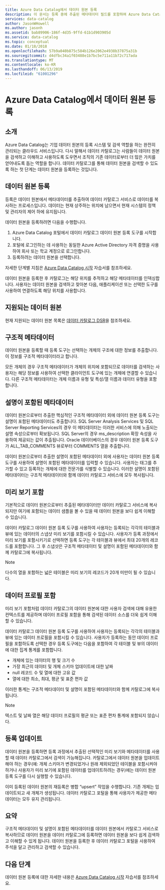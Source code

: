 ```yaml
---
title: Azure Data Catalog에서 데이터 원본 등록
description: 이 문서는 등록 중에 추출된 메타데이터 필드를 포함하여 Azure Data Catalog에 데이터 원본을 등록하는 방법을 강조 표시합니다.
services: data-catalog
author: JasonWHowell
ms.author: jasonh
ms.assetid: bab89906-186f-4d35-9ffd-61b1d903905d
ms.service: data-catalog
ms.topic: conceptual
ms.date: 01/18/2018
ms.openlocfilehash: 57b9a040b875c584b126e2062e4938b37875a31b
ms.sourcegitcommit: d4dfbc34a1f03488e1b7bc5e711a11b72c717ada
ms.translationtype: MT
ms.contentlocale: ko-KR
ms.lasthandoff: 06/13/2019
ms.locfileid: "61001296"
---
```

# <a name="register-data-sources-in-azure-data-catalog"></a>Azure Data Catalog에서 데이터 원본 등록
## <a name="introduction"></a>소개
Azure Data Catalog는 기업 데이터 원본의 등록 시스템 및 검색 역할을 하는 완전히 관리되는 클라우드 서비스입니다. 다시 말해서 데이터 카탈로그는 사람들이 데이터 원본을 검색하고 이해하고 사용하도록 도우면서 조직의 기존 데이터로부터 더 많은 가치를 얻어내도록 돕는 역할을 합니다. 데이터 카탈로그를 통해 데이터 원본을 검색할 수 있도록 하는 첫 단계는 데이터 원본을 등록하는 것입니다.

## <a name="register-data-sources"></a>데이터 원본 등록
등록은 데이터 원본에서 메타데이터를 추출하여 데이터 카탈로그 서비스로 데이터를 복사하는 프로세스입니다. 데이터는 현재 상주하는 위치에 남으면서 현재 시스템의 정책 및 관리자의 제어 하에 유지됩니다.

데이터 원본을 등록하려면 다음을 수행합니다.
1. Azure Data Catalog 포털에서 데이터 카탈로그 데이터 원본 등록 도구를 시작합니다. 
2. 포털에 로그인하는 데 사용하는 동일한 Azure Active Directory 자격 증명을 사용하여 회사 또는 학교 계정으로 로그인합니다.
3. 등록하려는 데이터 원본을 선택합니다.

자세한 단계별 지침은 [Azure Data Catalog 시작](data-catalog-get-started.md) 자습서를 참조하세요.

데이터 원본을 등록한 후 카탈로그는 해당 위치를 추적하고 해당 메타데이터를 인덱싱합니다. 사용자는 데이터 원본을 검색하고 찾아본 다음, 애플리케이션 또는 선택한 도구를 사용하여 연결하도록 해당 위치를 사용합니다.

## <a name="supported-data-sources"></a>지원되는 데이터 원본
현재 지원되는 데이터 원본 목록은 [데이터 카탈로그 DSR](data-catalog-dsr.md)을 참조하세요.

## <a name="structural-metadata"></a>구조적 메타데이터
데이터 원본을 등록할 때 등록 도구는 선택하는 개체의 구조에 대한 정보를 추출합니다. 이 정보를 구조적 메타데이터라고 합니다.

모든 개체의 경우 구조적 메타데이터가 개체의 위치에 포함되므로 데이터를 검색하는 사용자는 해당 정보를 사용하여 선택한 클라이언트 도구에 있는 개체에 연결할 수 있습니다. 다른 구조적 메타데이터는 개체 이름과 유형 및 특성/열 이름과 데이터 유형을 포함합니다.

## <a name="descriptive-metadata"></a>설명이 포함된 메타데이터
데이터 원본으로부터 추출한 핵심적인 구조적 메타데이터 외에 데이터 원본 등록 도구는 설명이 포함된 메타데이터도 추출합니다. SQL Server Analysis Services 및 SQL Server Reporting Services의 경우 이 메타데이터는 이러한 서비스에 의해 노출되는 설명 속성으로부터 확보됩니다. SQL Server의 경우 ms\_description 확장 속성을 사용하여 제공되는 값이 추출됩니다. Oracle 데이터베이스의 경우 데이터 원본 등록 도구가 ALL\_TAB\_COMMENTS 뷰로부터 COMMENTS 열을 추출합니다.

데이터 원본으로부터 추출한 설명이 포함된 메타데이터 외에 사용자는 데이터 원본 등록 도구를 사용하여 설명이 포함된 메타데이터를 입력할 수 있습니다. 사용자는 태그를 추가할 수 있고 등록하는 개체에 대한 전문가를 식별할 수 있습니다. 이러한 설명이 포함된 메타데이터는 구조적 메타데이터와 함께 데이터 카탈로그 서비스에 모두 복사됩니다.

## <a name="include-previews"></a>미리 보기 포함
기본적으로 데이터 원본으로부터 추출된 메타데이터만 데이터 카탈로그 서비스에 복사되지만 여기에 포함되는 데이터 샘플을 볼 수 있을 때 데이터 원본을 보다 쉽게 이해할 수 있습니다.

데이터 카탈로그 데이터 원본 등록 도구를 사용하여 사용자는 등록되는 각각의 테이블과 뷰에 있는 데이터의 스냅샷 미리 보기를 포함시킬 수 있습니다. 사용자가 등록 과정에서 미리 보기를 포함시키기로 선택하면 등록 도구는 각 테이블과 뷰에서 최대 20개의 레코드를 포함합니다. 그 후 스냅샷은 구조적 메타데이터 및 설명이 포함된 메타데이터와 함께 카탈로그에 복사됩니다.

> [!NOTE]
> 다수의 열을 포함하는 넓은 테이블은 미리 보기의 레코드가 20개 미만이 될 수 있습니다.
>
>

## <a name="include-data-profiles"></a>데이터 프로필 포함
미리 보기 포함처럼 데이터 카탈로그의 데이터 원본에 대한 사용자 검색에 대해 유용한 컨텍스트를 제공하며 데이터 프로필 포함을 통해 검색된 데이터 소스를 더욱 쉽게 이해할 수 있습니다.

데이터 카탈로그 데이터 원본 등록 도구를 사용하여 사용자는 등록되는 각각의 테이블과 뷰에 있는 데이터 프로필을 포함시킬 수 있습니다. 사용자가 등록하는 동안 데이터 프로필을 포함하도록 선택한 경우 등록 도구에는 다음을 포함하여 각 테이블 및 뷰의 데이터에 대한 집계 통계를 포함합니다.

* 개체에 있는 데이터의 행 및 크기 수
* 가장 최근의 데이터 및 개체 스키마 업데이트에 대한 날짜
* null 레코드 수 및 열에 대한 고유 값
* 열에 대한 최소, 최대, 평균 및 표준 편차 값

이러한 통계는 구조적 메타데이터 및 설명이 포함된 메타데이터와 함께 카탈로그에 복사됩니다.

> [!NOTE]
> 텍스트 및 날짜 열은 해당 데이터 프로필의 평균 또는 표준 편차 통계에 포함되지 않습니다.
>
>

## <a name="update-registrations"></a>등록 업데이트
데이터 원본을 등록하면 등록 과정에서 추출된 선택적인 미리 보기와 메타데이터를 사용할 때 데이터 카탈로그에서 검색이 가능해집니다. 카탈로그에서 데이터 원본을 업데이트해야 하는 경우(예: 개체 스키마가 변경되었거나 원래 제외되었던 테이블을 포함시켜야 하거나 사용자가 미리 보기에 포함된 데이터를 업데이트하려는 경우)에는 데이터 원본 등록 도구를 다시 실행할 수 있습니다.

이미 등록된 데이터 원본의 재등록은 병합 “upsert” 작업을 수행합니다. 기존 개체는 업데이트되고 새 개체가 생성됩니다. 데이터 카탈로그 포털을 통해 사용자가 제공한 메타데이터는 모두 유지 관리됩니다.

## <a name="summary"></a>요약
구조적 메타데이터 및 설명이 포함된 메타데이터를 데이터 원본에서 카탈로그 서비스로 복사하므로 데이터 원본을 데이터 카탈로그에 등록하면 데이터 원본을 보다 쉽게 검색하고 이해할 수 있게 됩니다. 데이터 원본을 등록한 후 데이터 카탈로그 포털을 사용하여 주석을 달고 관리하고 검색할 수 있습니다.

## <a name="next-steps"></a>다음 단계
데이터 원본 등록에 대한 자세한 내용은 [Azure Data Catalog 시작](data-catalog-get-started.md) 자습서를 참조하세요.

